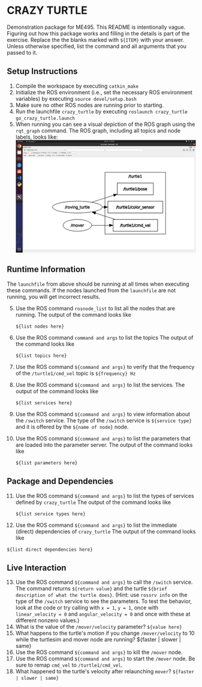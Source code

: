 # CRAZY TURTLE
Demonstration package for ME495.
This README is intentionally vague.
Figuring out how this package works and filling in the details is part of the
exercise. Replace the the blanks marked with `${ITEM}` with your answer.
Unless otherwise specified, list the command and all arguments that you passed to it.

## Setup Instructions
1. Compile the workspace by executing `catkin_make`
2. Initialize the ROS environment (i.e., set the necessary ROS environment variables) by executing `source devel/setup.bash`
3. Make sure no other ROS nodes are running prior to starting. 
3. Run the launchfile `crazy_turtle` by executing `roslaunch crazy_turtle go_crazy_turtle.launch`
4. When running you can see a visual depiction of the ROS graph using the `rqt_graph` command.
   The ROS graph, including all topics and node labels, looks like:
![${The ROS Graph}](rqt_graph.png)

## Runtime Information
The `launchfile` from above should be running at all times when executing these commands.
If the nodes launched from the `launchfile` are not running, you will get incorrect results.

5. Use the ROS command `rosnode_list` to list all the nodes that are running.
   The output of the command looks like
   ```
   ${list nodes here}
   ```
6. Use the ROS command `command and args` to list the topics
   The output of the command looks like
   ```
   ${list topics here}
   ```

7. Use the ROS command `${command and args}` to verify that the frequency of
   the `/turtle1/cmd_vel` topic is `${frequency} Hz`

8. Use the ROS command `${command and args}` to list the services.
   The output of the command looks like
   ```
   ${list services here}
   ```
9. Use the ROS command `${command and args}` to view information about the `/switch` service.
   The type of the `/switch` service is `${service type}` and it is offered by
   the `${name of node}` node.

10. Use the ROS command `${command and args}` to list the parameters that are loaded
    into the parameter server.
    The output of the command looks like
    ```
    ${list parameters here}
    ```

## Package and Dependencies
11. Use the ROS command `${command and args}` to list the types of services defined by `crazy_turtle`
    The output of the command looks like
    ```
    ${list service types here}
    ```
12. Use the ROS command `${command and args}` to list the immediate (direct) dependencies of `crazy_turtle`
   The output of the command looks like
   ```
   ${list direct dependencies here}
   ```
## Live Interaction
13. Use the ROS command `${command and args}` to call the `/switch` service.
    The command returns `${return value}` and the turtle `${brief description of what the turtle does}`.
    (Hint: use `rossrv info` on the type of the `/switch` service to see the parameters.
     To test the behavior, look at the code or try calling with `x = 1`, `y = 1`, once with `linear_velocity = 0` and `angular_velocity = 0` and once with these at different nonzero values.)
14. What is the value of the `/mover/velocity` parameter? `${value here}`
15. What happens to the turtle's motion if you change `/mover/velocity` to 10 while the turtlesim and mover node are running? ${faster | slower | same}
16. Use the ROS command `${command and args}` to kill the `/mover` node.
17. Use the ROS command `${command and args}` to start the `/mover` node. Be sure to
    remap `cmd_vel` to `/turtle1/cmd_vel`.
18. What happened to the turtle's velocity after relaunching `mover`? `${faster | slower | same}`
